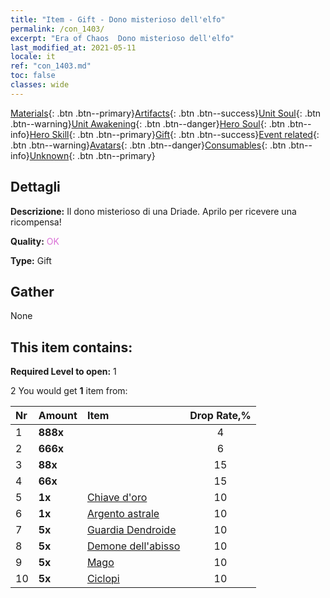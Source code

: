 ```yaml
---
title: "Item - Gift - Dono misterioso dell'elfo"
permalink: /con_1403/
excerpt: "Era of Chaos  Dono misterioso dell'elfo"
last_modified_at: 2021-05-11
locale: it
ref: "con_1403.md"
toc: false
classes: wide
---
```

 [Materials](/ItemsIT/){: .btn .btn--primary}[Artifacts](/ItemsIT/Artifacts/){: .btn .btn--success}[Unit Soul](/ItemsIT/UnitSoul/){: .btn .btn--warning}[Unit Awakening](/ItemsIT/UnitAwakening/){: .btn .btn--danger}[Hero Soul](/ItemsIT/HeroSoul/){: .btn .btn--info}[Hero Skill](/ItemsIT/HeroSkill/){: .btn .btn--primary}[Gift](/ItemsIT/Gift/){: .btn .btn--success}[Event related](/ItemsIT/Events/){: .btn .btn--warning}[Avatars](/ItemsIT/Avatars/){: .btn .btn--danger}[Consumables](/ItemsIT/Consumables/){: .btn .btn--info}[Unknown](/ItemsIT/Unknown/){: .btn .btn--primary}

## Dettagli
 **Descrizione:** Il dono misterioso di una Driade. Aprilo per ricevere una ricompensa!

 **Quality:** <span style="color: #DA70D6">OK</span>

 **Type:** Gift

## Gather

  None

## This item contains:

 **Required Level to open:** 1

 2 You would get **1** item  from:

  | Nr | Amount |     Item    | Drop Rate,% |
  |:---|:-------|:------------|:---------:|
  | 1 |  **888x** | <i class="fas fa-gem"/> | 4 | 
  | 2 |  **666x** | <i class="fas fa-gem"/> | 6 | 
  | 3 |  **88x** | <i class="fas fa-gem"/> | 15 | 
  | 4 |  **66x** | <i class="fas fa-gem"/> | 15 | 
  | 5 |  **1x** | [Chiave d'oro](/ItemsIT/con_783/) | 10 | 
  | 6 |  **1x** | [Argento astrale](/ItemsIT/con_969/) | 10 | 
  | 7 |  **5x** | [Guardia Dendroide](/ItemsIT/unt_203/) | 10 | 
  | 8 |  **5x** | [Demone dell'abisso](/ItemsIT/unt_230/) | 10 | 
  | 9 |  **5x** | [Mago](/ItemsIT/unt_238/) | 10 | 
  | 10 |  **5x** | [Ciclopi](/ItemsIT/unt_222/) | 10 | 
